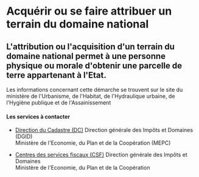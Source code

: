 # Acquérir ou se faire attribuer un terrain du domaine national

L'attribution ou l'acquisition d'un terrain du domaine national permet à une personne physique ou morale d'obtenir une parcelle de terre appartenant à l'Etat.
--------------------------------------------------------------------------------------------------------------------------------------------------------------

Les informations concernant cette démarche se trouvent sur le site du ministère de l'Urbanisme, de l'Habitat, de l'Hydraulique urbaine, de l'Hygiène publique et de l'Assainissement

#### Les services à contacter

*   [Direction du Cadastre (DC)](../../../services/direction-du-cadastre-dc.md) Direction générale des Impôts et Domaines (DGID)  
    Ministère de l'Economie, du Plan et de la Coopération (MEPC)  
    
*   [Centres des services fiscaux (CSF)](../../../services/centres-des-services-fiscaux-csf.md) Direction générale des Impôts et Domaines  
    Ministère de l'Economie, du Plan et de la Coopération